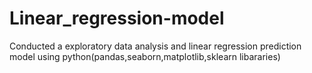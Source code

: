 # Linear_regression-model
Conducted a exploratory data analysis and linear regression prediction model using python(pandas,seaborn,matplotlib,sklearn libararies)
